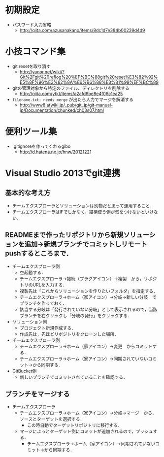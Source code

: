 # 初期設定
- パスワード入力省略
  - http://qiita.com/azusanakano/items/8dc1d7e384b00239d4d9
# 小技コマンド集
- git resetを取り消す
  - http://yanor.net/wiki/?Git%2Fgit%20reflog%20%EF%BC%88git%20reset%E3%82%92%E5%8F%96%E3%82%8A%E6%B6%88%E3%81%99%EF%BC%89
- gitの管理対象から特定のファイル、ディレクトリを削除する
  - http://qiita.com/ytkt/items/a2afd6be8e4f06c1ea25
- `filename.txt: needs merge` が出たら人力でマージを解消する
  - http://www8.atwiki.jp/_pub/git_jp/git-manual-jp/Documentation/chunked/ch03s07.html

# 便利ツール集
- .gitignoreを作ってくれるgibo
  - http://d.hatena.ne.jp/hnw/20121221

# Visual Studio 2013でgit連携
## 基本的な考え方
- チームエクスプローラとソリューションは別物だと思って運用すること．
- チームエクスプローラはIFでしかなく，結構使う側が気をつけないといけない．

## READMEまで作ったリポジトリから新規ソリューションを追加→新規ブランチでコミットしリモートpushするところまで．
- チームエクスプローラ側
  - 空起動する．
  - チームエクスプローラ→接続（プラグアイコン）→複製　から，リポジトリのURLを入力する．
  - 複製先は「これからソリューションを作りたいフォルダ」を指定する．
  - チームエクスプローラ→ホーム（家アイコン）→分岐→新しい分岐　でブランチを作っておく．
  - 該当する分岐は「発行されていない分岐」として表示されるので，当該ブランチを右クリックし「分岐の発行」をクリックする．
- ソリューション側
  - プロジェクト新規作成する．
  - 作成先は，先ほどリポジトリをクローンした場所．
- チームエクスプローラ側
  - チームエクスプローラ→ホーム（家アイコン）→変更　からコミットする．
  - チームエクスプローラ→ホーム（家アイコン）→同期されていないコミット→から同期する．
- GitBucket側
  - 新しいブランチでコミットされていることを確認する．

## ブランチをマージする
- チームエクスプローラ
  - チームエクスプローラ→ホーム（家アイコン）→分岐→マージ　から，ソースとターゲットを選択する．
    - この時自動でターゲットリポジトリに移行する．
  - マージによっとターゲット側にコミットが追加されるので，プッシュする．
    - チームエクスプローラ→ホーム（家アイコン）→同期されていないコミット→から同期する．
